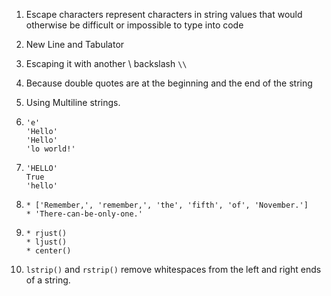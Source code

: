 1.  Escape characters represent characters in string values that would other­wise be difficult or impossible to type into code

2.  New Line and Tabulator

3.  Escaping it with another \ backslash `\\`

4.  Because double quotes are at the beginning and the end of the string

5.  Using Multiline strings.

6.  ```
    'e'
    'Hello'
    'Hello'
    'lo world!'
    ```

7.  ```
    'HELLO'
    True
    'hello'
    ```

8.  ```
    * ['Remember,', 'remember,', 'the', 'fifth', 'of', 'November.']
    * 'There-can-be-only-one.'
    ```

9.  ```
    * rjust()
    * ljust()
    * center()
    ```

10.  `lstrip()` and `rstrip()` remove whitespaces from the left and right ends of a string.




